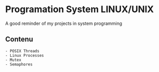 # Programation System LINUX/UNIX

A good reminder of my projects in system programming

## Contenu
	- POSIX Threads
	- Linux Processes
	- Mutex
	- Semaphores

